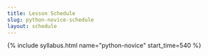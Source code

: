 ```yaml
---
title: Lesson Schedule
slug: python-novice-schedule
layout: schedule
---
```

{% include syllabus.html  name="python-novice" start_time=540 %}